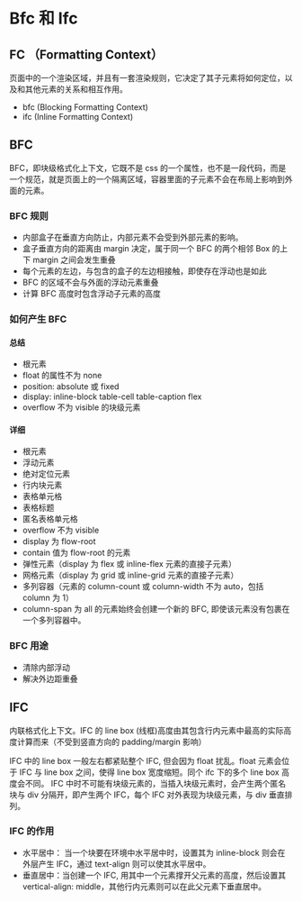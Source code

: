 # Bfc 和 Ifc
## FC （Formatting Context）
页面中的一个渲染区域，并且有一套渲染规则，它决定了其子元素将如何定位，以及和其他元素的关系和相互作用。

- bfc (Blocking Formatting Context)
- ifc (Inline Formatting Context)

## BFC 
BFC，即块级格式化上下文，它既不是 css 的一个属性，也不是一段代码，而是一个规范，就是页面上的一个隔离区域，容器里面的子元素不会在布局上影响到外面的元素。
### BFC 规则
- 内部盒子在垂直方向防止，内部元素不会受到外部元素的影响。
- 盒子垂直方向的距离由 margin 决定，属于同一个 BFC 的两个相邻 Box 的上下 margin 之间会发生重叠
- 每个元素的左边，与包含的盒子的左边相接触，即使存在浮动也是如此
- BFC 的区域不会与外面的浮动元素重叠
- 计算 BFC 高度时包含浮动子元素的高度
### 如何产生 BFC 
#### 总结
- 根元素
- float 的属性不为 none
- position: absolute 或 fixed
- display: inline-block table-cell table-caption flex
- overflow 不为 visible 的块级元素
#### 详细
- 根元素
- 浮动元素
- 绝对定位元素
- 行内块元素
- 表格单元格
- 表格标题
- 匿名表格单元格
- overflow 不为 visible 
- display 为 flow-root 
- contain 值为 flow-root 的元素 
- 弹性元素（display 为 flex 或 inline-flex 元素的直接子元素）
- 网格元素（display 为 grid 或 inline-grid 元素的直接子元素）
- 多列容器（元素的 column-count 或 column-width 不为 auto，包括 column 为 1）
- column-span 为 all 的元素始终会创建一个新的 BFC, 即使该元素没有包裹在一个多列容器中。
### BFC 用途
- 清除内部浮动
- 解决外边距重叠
## IFC 
内联格式化上下文。IFC 的 line box (线框)高度由其包含行内元素中最高的实际高度计算而来（不受到竖直方向的 padding/margin 影响）

IFC 中的 line box 一般左右都紧贴整个 IFC, 但会因为 float 扰乱。float 元素会位于 IFC 与 line box 之间，使得 line box 宽度缩短。同个 ifc 下的多个 line box 高度会不同。 IFC 中时不可能有块级元素的，当插入块级元素时，会产生两个匿名块与 div 分隔开，即产生两个 IFC，每个 IFC 对外表现为块级元素，与 div 垂直排列。

### IFC 的作用
- 水平居中： 当一个块要在环境中水平居中时，设置其为 inline-block 则会在外层产生 IFC，通过 text-align 则可以使其水平居中。
- 垂直居中：当创建一个 IFC, 用其中一个元素撑开父元素的高度，然后设置其 vertical-align: middle，其他行内元素则可以在此父元素下垂直居中。